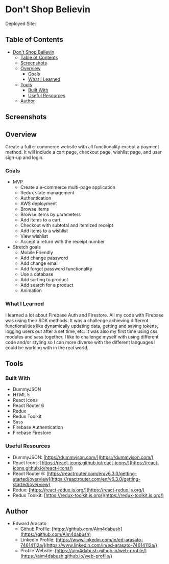 # Don't Shop Believin

Deployed Site:

## Table of Contents

- [Don't Shop Believin](#dont-shop-believin)
  - [Table of Contents](#table-of-contents)
  - [Screenshots](#screenshots)
  - [Overview](#overview)
    - [Goals](#goals)
    - [What I Learned](#what-i-learned)
  - [Tools](#tools)
    - [Built With](#built-with)
    - [Useful Resources](#useful-resources)
  - [Author](#author)

## Screenshots

## Overview

Create a full e-commerce website with all functionality except a payment method. It will include a cart page, checkout page, wishlist page, and user sign-up and login.

### Goals

- MVP
  - Create a e-commerce multi-page application
  - Redux state management
  - Authentication
  - AWS deployment
  - Browse items
  - Browse items by parameters
  - Add items to a cart
  - Checkout with subtotal and itemized receipt
  - Add items to a wishlist
  - View wishlist
  - Accept a return with the receipt number
- Stretch goals
  - Mobile Friendly
  - Add change password
  - Add change email
  - Add forgot password functionality
  - Use a database
  - Add sorting to product
  - Add search for a product
  - Animation

### What I Learned

I learned a lot about Firebase Auth and Firestore. All my code with Firebase was using their SDK methods. It was a challenge achieving different functionalities like dynamically updating data, getting and saving tokens, logging users out after a set time, etc. It was also my first time using css modules and sass together. I like to challenge myself with using different code and/or styling so I can more diverse with the different languages I could be working with in the real world.

## Tools

### Built With

- DummyJSON
- HTML 5
- React Icons
- React Router 6
- Redux
- Redux Toolkit
- Sass
- Firebase Authentication
- Firebase Firestore

### Useful Resources

- DummyJSON: [https://dummyjson.com/](https://dummyjson.com/)
- React Icons: [https://react-icons.github.io/react-icons/](https://react-icons.github.io/react-icons/)
- React Router 6: [https://reactrouter.com/en/v6.3.0/getting-started/overview](https://reactrouter.com/en/v6.3.0/getting-started/overview)
- Redux: [https://react-redux.js.org/](https://react-redux.js.org/)
- Redux Toolkit: [https://redux-toolkit.js.org/](https://redux-toolkit.js.org/)

## Author

- Edward Arasato
  - Github Profile: [https://github.com/Aim4dabush](https://github.com/Aim4dabush)
  - LinkedIn Profile: [https://www.linkedin.com/in/ed-arasato-74614112a/](https://www.linkedin.com/in/ed-arasato-74614112a/)
  - Profile Website: [https://aim4dabush.github.io/web-profile/](https://aim4dabush.github.io/web-profile/)

